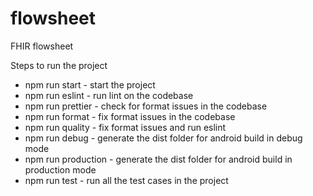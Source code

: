 # flowsheet
FHIR flowsheet

Steps to run the project
  - npm run start - start the project
  - npm run eslint - run lint on the codebase
  - npm run prettier - check for format issues in the codebase
  - npm run format - fix format issues in the codebase
  - npm run quality - fix format issues and run eslint
  - npm run debug - generate the dist folder for android build in debug mode
  - npm run production - generate the dist folder for android build in production mode
  - npm run test - run all the test cases in the project
